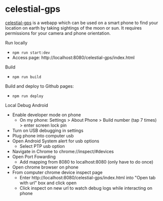 # celestial-gps

[celestial-gps](https://github.com/parkertimmins/celestial-gps) is a webapp which can be used on a smart phone to find your location on earth by taking sightings of the moon or sun. It requires permissions for your camera and phone orientation.


Run locally
* `npm run start:dev`
* Access page: http://localhost:8080/celestial-gps/index.html

Build 
* `npm run build`

Build and deploy to Github pages:
* `npm run deploy`



Local Debug Android
* Enable developer mode on phone
	* On my phone: Settings > About Phone > Build number (tap 7 times) > enter screen lock pin
* Turn on USB debugging in settings
* Plug phone into computer usb
* Open Android System alert for usb options
    * Select PTP usb option
* Navigate in Chrome to chrome://inspect/#devices
* Open Port Fowarding
    * Add mapping from 8080 to localhost:8080 (only have to do once)
* Open chrome browser on phone
* From computer chrome device inspect page
    * Enter http://localhost:8080/celestial-gps/index.html into "Open tab with url" box and click open
    * Click inspect on new url to watch debug logs while interacting on phone
